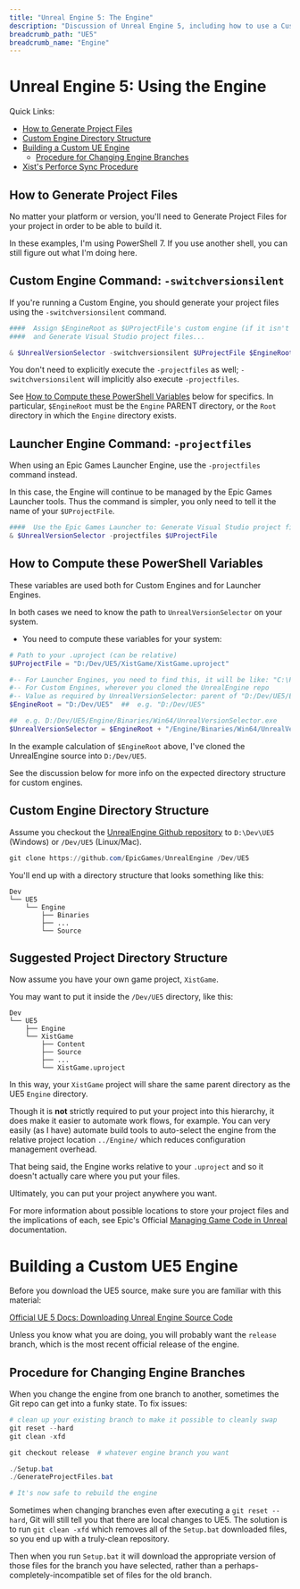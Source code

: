 ```yaml
---
title: "Unreal Engine 5: The Engine"
description: "Discussion of Unreal Engine 5, including how to use a Custom Engine that you can modify yourself."
breadcrumb_path: "UE5"
breadcrumb_name: "Engine"
---
```


# Unreal Engine 5: Using the Engine

Quick Links:

- [How to Generate Project Files](#HowToGenerateProjectFiles)
- [Custom Engine Directory Structure](#CustomEngineDirectoryStructure)
- [Building a Custom UE Engine](#BuildingCustomEngine)
  - [Procedure for Changing Engine Branches](#Procedure_ChangeEngineBranches)
- [Xist's Perforce Sync Procedure](./Perforce-Sync-Procedure)


<a id="HowToGenerateProjectFiles"></a>
## How to Generate Project Files

No matter your platform or version, you'll need to Generate Project Files for your project
in order to be able to build it.

In these examples, I'm using PowerShell 7.  If you use another shell, you can still figure out
what I'm doing here.


## Custom Engine Command: `-switchversionsilent`

If you're running a Custom Engine, you should generate your project files using
the `-switchversionsilent` command.

```powershell
####  Assign $EngineRoot as $UProjectFile's custom engine (if it isn't already),
####  and Generate Visual Studio project files...

& $UnrealVersionSelector -switchversionsilent $UProjectFile $EngineRoot
```

You don't need to explicitly execute the `-projectfiles` as well;
`-switchversionsilent` will implicitly also execute `-projectfiles`.

See [How to Compute these PowerShell Variables](#How_to_Compute_these_PowerShell_Variables)
below for specifics.  In particular, `$EngineRoot` must be the `Engine` PARENT directory,
or the `Root` directory in which the `Engine` directory exists.

## Launcher Engine Command: `-projectfiles`

When using an Epic Games Launcher Engine, use the `-projectfiles` command instead.

In this case, the Engine will continue to be managed by the Epic Games Launcher tools.
Thus the command is simpler, you only need to tell it the name of your `$UProjectFile`.

```powershell
####  Use the Epic Games Launcher to: Generate Visual Studio project files...
& $UnrealVersionSelector -projectfiles $UProjectFile
```

<a id="How_to_Compute_these_PowerShell_Variables"></a>
## How to Compute these PowerShell Variables

These variables are used both for Custom Engines and for Launcher Engines.

In both cases we need to know the path to `UnrealVersionSelector` on your system.

- You need to compute these variables for your system:

```powershell
# Path to your .uproject (can be relative)
$UProjectFile = "D:/Dev/UE5/XistGame/XistGame.uproject"

#-- For Launcher Engines, you need to find this, it will be like: "C:\Program Files\Epic Games\Launcher"
#-- For Custom Engines, wherever you cloned the UnrealEngine repo
#-- Value as required by UnrealVersionSelector: parent of "D:/Dev/UE5/Engine" is the "root"
$EngineRoot = "D:/Dev/UE5"  ##  e.g. "D:/Dev/UE5"

##  e.g. D:/Dev/UE5/Engine/Binaries/Win64/UnrealVersionSelector.exe
$UnrealVersionSelector = $EngineRoot + "/Engine/Binaries/Win64/UnrealVersionSelector.exe"
```

In the example calculation of `$EngineRoot` above, I've cloned the UnrealEngine source into `D:/Dev/UE5`.

See the discussion below for more info on the expected directory structure for custom engines.


<a id="CustomEngineDirectoryStructure"></a>
## Custom Engine Directory Structure

Assume you checkout the
[UnrealEngine Github repository](https://github.com/EpicGames/UnrealEngine)
to `D:\Dev\UE5` (Windows) or `/Dev/UE5` (Linux/Mac).

```powershell
git clone https://github.com/EpicGames/UnrealEngine /Dev/UE5
```

You'll end up with a directory structure that looks something like this:

```text
Dev
└── UE5
    └── Engine
        ├── Binaries
        ├── ...
        └── Source
```

## Suggested Project Directory Structure

Now assume you have your own game project, `XistGame`.

You may want to put it inside the `/Dev/UE5` directory, like this:

```text
Dev
└── UE5
    ├── Engine
    └── XistGame
        ├── Content
        ├── Source
        ├── ...
        └── XistGame.uproject
```

In this way, your `XistGame` project will share the same parent directory as the UE5 `Engine` directory.

Though it is **not** strictly required to put your project into this hierarchy, it does make it easier
to automate work flows, for example.  You can very easily (as I have) automate build tools to
auto-select the engine from the relative project location `../Engine/` which reduces configuration
management overhead.

That being said, the Engine works relative to your `.uproject` and so it doesn't actually care
where you put your files.

Ultimately, you can put your project anywhere you want.

For more information about possible locations to store your project files and the implications
of each, see Epic's Official
[Managing Game Code in Unreal](https://docs.unrealengine.com/5.1/en-US/managing-game-code-in-unreal-engine/)
documentation.


<a id="BuildingCustomEngine"></a>
# Building a Custom UE5 Engine


Before you download the UE5 source, make sure you are familiar with this material:

[Official UE 5 Docs: Downloading Unreal Engine Source Code](https://docs.unrealengine.com/5.0/en-US/downloading-unreal-engine-source-code/)

Unless you know what you are doing, you will probably want the `release` branch, which is the most
recent official release of the engine.


<a id="Procedure_ChangeEngineBranches"></a>
## Procedure for Changing Engine Branches

When you change the engine from one branch to another, sometimes the Git repo can get into
a funky state.  To fix issues:

```powershell
# clean up your existing branch to make it possible to cleanly swap
git reset --hard
git clean -xfd

git checkout release  # whatever engine branch you want

./Setup.bat
./GenerateProjectFiles.bat

# It's now safe to rebuild the engine
```

Sometimes when changing branches even after executing a `git reset --hard`, Git will still
tell you that there are local changes to UE5.  The  solution is to run `git clean -xfd` which
removes all of the `Setup.bat` downloaded files, so you end up with a truly-clean repository.

Then when you run `Setup.bat` it will download the appropriate version of those files for the
branch you have selected, rather than a perhaps-completely-incompatible set of files for the
old branch.
